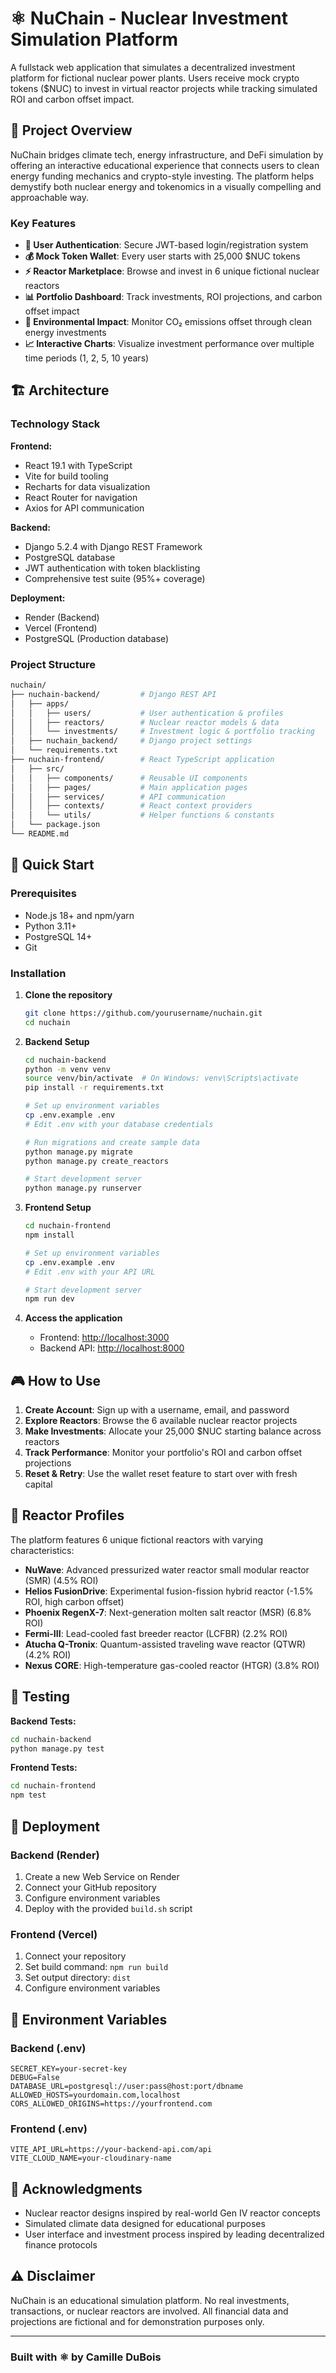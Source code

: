 # ⚛️ NuChain - Nuclear Investment Simulation Platform

A fullstack web application that simulates a decentralized investment platform for fictional nuclear power plants. Users receive mock crypto tokens ($NUC) to invest in virtual reactor projects while tracking simulated ROI and carbon offset impact.

## 🌟 Project Overview

NuChain bridges climate tech, energy infrastructure, and DeFi simulation by offering an interactive educational experience that connects users to clean energy funding mechanics and crypto-style investing. The platform helps demystify both nuclear energy and tokenomics in a visually compelling and approachable way.

### Key Features

- **🔐 User Authentication**: Secure JWT-based login/registration system
- **💰 Mock Token Wallet**: Every user starts with 25,000 $NUC tokens
- **⚡ Reactor Marketplace**: Browse and invest in 6 unique fictional nuclear reactors
- **📊 Portfolio Dashboard**: Track investments, ROI projections, and carbon offset impact
- **🌱 Environmental Impact**: Monitor CO₂ emissions offset through clean energy investments
- **📈 Interactive Charts**: Visualize investment performance over multiple time periods (1, 2, 5, 10 years)

## 🏗️ Architecture

### Technology Stack

**Frontend:**

- React 19.1 with TypeScript
- Vite for build tooling
- Recharts for data visualization
- React Router for navigation
- Axios for API communication

**Backend:**

- Django 5.2.4 with Django REST Framework
- PostgreSQL database
- JWT authentication with token blacklisting
- Comprehensive test suite (95%+ coverage)

**Deployment:**

- Render (Backend)
- Vercel (Frontend)
- PostgreSQL (Production database)

### Project Structure

``` bash
nuchain/
├── nuchain-backend/         # Django REST API
│   ├── apps/
│   │   ├── users/           # User authentication & profiles
│   │   ├── reactors/        # Nuclear reactor models & data
│   │   └── investments/     # Investment logic & portfolio tracking
│   ├── nuchain_backend/     # Django project settings
│   └── requirements.txt
├── nuchain-frontend/        # React TypeScript application
│   ├── src/
│   │   ├── components/      # Reusable UI components
│   │   ├── pages/           # Main application pages
│   │   ├── services/        # API communication
│   │   ├── contexts/        # React context providers
│   │   └── utils/           # Helper functions & constants
│   └── package.json
└── README.md
```

## 🚀 Quick Start

### Prerequisites

- Node.js 18+ and npm/yarn
- Python 3.11+
- PostgreSQL 14+
- Git

### Installation

1. **Clone the repository**

   ```bash
   git clone https://github.com/yourusername/nuchain.git
   cd nuchain
   ```

2. **Backend Setup**

   ```bash
   cd nuchain-backend
   python -m venv venv
   source venv/bin/activate  # On Windows: venv\Scripts\activate
   pip install -r requirements.txt
   
   # Set up environment variables
   cp .env.example .env
   # Edit .env with your database credentials
   
   # Run migrations and create sample data
   python manage.py migrate
   python manage.py create_reactors
   
   # Start development server
   python manage.py runserver
   ```

3. **Frontend Setup**

   ```bash
   cd nuchain-frontend
   npm install
   
   # Set up environment variables
   cp .env.example .env
   # Edit .env with your API URL
   
   # Start development server
   npm run dev
   ```

4. **Access the application**
   - Frontend: [http://localhost:3000](http://localhost:3000)
   - Backend API: [http://localhost:8000](http://localhost:8000)

## 🎮 How to Use

1. **Create Account**: Sign up with a username, email, and password
2. **Explore Reactors**: Browse the 6 available nuclear reactor projects
3. **Make Investments**: Allocate your 25,000 $NUC starting balance across reactors
4. **Track Performance**: Monitor your portfolio's ROI and carbon offset projections
5. **Reset & Retry**: Use the wallet reset feature to start over with fresh capital

## 🧪 Reactor Profiles

The platform features 6 unique fictional reactors with varying characteristics:

- **NuWave**: Advanced pressurized water reactor small modular reactor (SMR) (4.5% ROI)
- **Helios FusionDrive**: Experimental fusion-fission hybrid reactor (-1.5% ROI, high carbon offset)
- **Phoenix RegenX-7**: Next-generation molten salt reactor (MSR) (6.8% ROI)
- **Fermi-III**: Lead-cooled fast breeder reactor (LCFBR) (2.2% ROI)
- **Atucha Q-Tronix**: Quantum-assisted traveling wave reactor (QTWR) (4.2% ROI)
- **Nexus CORE**: High-temperature gas-cooled reactor (HTGR) (3.8% ROI)

## 🧪 Testing

**Backend Tests:**

```bash
cd nuchain-backend
python manage.py test
```

**Frontend Tests:**

```bash
cd nuchain-frontend
npm test
```

## 🚀 Deployment

### Backend (Render)

1. Create a new Web Service on Render
2. Connect your GitHub repository
3. Configure environment variables
4. Deploy with the provided `build.sh` script

### Frontend (Vercel)

1. Connect your repository
2. Set build command: `npm run build`
3. Set output directory: `dist`
4. Configure environment variables

## 🔧 Environment Variables

### Backend (.env)

```env
SECRET_KEY=your-secret-key
DEBUG=False
DATABASE_URL=postgresql://user:pass@host:port/dbname
ALLOWED_HOSTS=yourdomain.com,localhost
CORS_ALLOWED_ORIGINS=https://yourfrontend.com
```

### Frontend (.env)

```env
VITE_API_URL=https://your-backend-api.com/api
VITE_CLOUD_NAME=your-cloudinary-name
```

## 🙏 Acknowledgments

- Nuclear reactor designs inspired by real-world Gen IV reactor concepts
- Simulated climate data designed for educational purposes
- User interface and investment process inspired by leading decentralized finance protocols

## ⚠️ Disclaimer

NuChain is an educational simulation platform. No real investments, transactions, or nuclear reactors are involved. All financial data and projections are fictional and for demonstration purposes only.

---

### Built with ⚛️ by Camille DuBois
